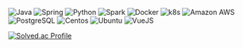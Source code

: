 ![Java](https://img.shields.io/badge/Java-ED8B00?style=flat-square&logo=java&logoColor=white)
![Spring](https://img.shields.io/badge/SpringBoot-6DB33F?style=flat-square&logo=Spring&logoColor=white)
![Python](https://img.shields.io/badge/Python-3766AB?style=flat-square&logo=Python&logoColor=white)
![Spark](https://img.shields.io/badge/Apache_Spark-FFFFFF?style=flat-square&logo=apachespark&logoColor=#E35A16)
![Docker](https://img.shields.io/badge/Docker-46a2f1?style=flat-square&logo=docker&logoColor=white)
![k8s](https://img.shields.io/badge/kubernetes-326ce5.svg?&style=flat-square&logo=kubernetes&logoColor=white)
![Amazon AWS](https://img.shields.io/badge/Amazon%20AWS-232F3E?style=flat-square&logo=amazon-aws)
![PostgreSQL](https://img.shields.io/badge/PostgreSQL-316192?style=flat-square&logo=postgresql&logoColor=white)
![Centos](https://img.shields.io/badge/Cent%20OS-262577?style=flat-square&logo=CentOS&logoColor=white)
![Ubuntu](https://img.shields.io/badge/Ubuntu-E95420?style=flat-square&logo=ubuntu&logoColor=white)
![VueJS](https://img.shields.io/badge/VueJS-4FC08D?style=flat-square&logo=vue.js&logoColor=white)

[![Solved.ac Profile](http://mazassumnida.wtf/api/v2/generate_badge?boj=do1510)](https://solved.ac/do1510/)
<!--
[![do5do's GitHub stats](https://github-readme-stats.vercel.app/api?username=do5do&theme=dark)]() 
-->
